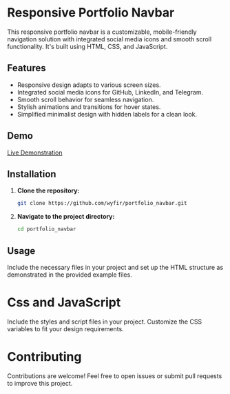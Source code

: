 # Responsive Portfolio Navbar

This responsive portfolio navbar is a customizable, mobile-friendly navigation solution with integrated social media icons and smooth scroll functionality. It's built using HTML, CSS, and JavaScript.

## Features

- Responsive design adapts to various screen sizes.
- Integrated social media icons for GitHub, LinkedIn, and Telegram.
- Smooth scroll behavior for seamless navigation.
- Stylish animations and transitions for hover states.
- Simplified minimalist design with hidden labels for a clean look.

## Demo

[Live Demonstration](https://wyfir.github.io/portfolio_navbar/)

## Installation

1. **Clone the repository:**
   ```bash
   git clone https://github.com/wyfir/portfolio_navbar.git
   ```
2. **Navigate to the project directory:**
   ```bash
   cd portfolio_navbar
   ```

## Usage

Include the necessary files in your project and set up the HTML structure as demonstrated in the provided example files.

# Css and JavaScript

Include the styles and script files in your project. Customize the CSS variables to fit your design requirements.

# Contributing

Contributions are welcome! Feel free to open issues or submit pull requests to improve this project.